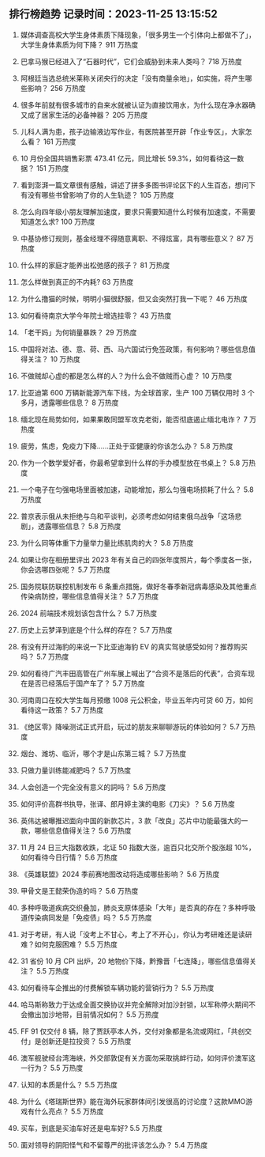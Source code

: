 
## 排行榜趋势 记录时间：2023-11-25 13:15:52
  
  1. 媒体调查高校大学生身体素质下降现象，「很多男生一个引体向上都做不了」，大学生身体素质为何下降？ 911 万热度
    
  2. 巴拿马猴已经进入了“石器时代”，它们会威胁到未来人类吗？ 718 万热度
    
  3. 阿根廷当选总统米莱称关闭央行的决定「没有商量余地」，如实施，将产生哪些影响？ 256 万热度
    
  4. 很多年前就有很多城市的自来水就被认证为直接饮用水，为什么现在净水器确又成了居家生活的必备神器？ 205 万热度
    
  5. 儿科人满为患，孩子边输液边写作业，有医院甚至开辟「作业专区」，大家怎么看？ 161 万热度
    
  6. 10 月份全国共销售彩票 473.41 亿元，同比增长 59.3%，如何看待这一数据？ 151 万热度
    
  7. 看到澎湃一篇文章很有感触，讲述了拼多多图书评论区下的人生百态，想问下有没有哪些书曾影响了你的人生轨迹？ 105 万热度
    
  8. 怎么向四年级小朋友理解加速度，要求只需要知道什么时候有加速度，不需要知道怎么求? 100 万热度
    
  9. 中基协修订规则，基金经理不得随意离职、不得炫富，具有哪些意义？ 87 万热度
    
  10. 什么样的家庭才能养出松弛感的孩子？ 81 万热度
    
  11. 怎么样做到真正的不内耗? 63 万热度
    
  12. 为什么撸猫的时候，明明小猫很舒服，但又会突然打我一下呢？ 46 万热度
    
  13. 如何看待南京大学今年院士增选挂零？ 43 万热度
    
  14. 「老干妈」为何销量暴跌？ 29 万热度
    
  15. 中国将对法、德、意、荷、西、马六国试行免签政策，有何影响？哪些信息值得关注？ 10 万热度
    
  16. 不做贼却心虚的都是怎么样的人？为什么会不做贼而心虚？ 10 万热度
    
  17. 比亚迪第 600 万辆新能源汽车下线，为全球首家，生产 100 万辆仅用时 3 个多月，透露哪些信息？ 8 万热度
    
  18. 缅北现在局势如何，如果果敢同盟军攻克老街，能否彻底遏止缅北电诈？ 7 万热度
    
  19. 疲劳，焦虑，免疫力下降......正处于亚健康的你该怎么办？ 5.8 万热度
    
  20. 作为一个数学爱好者，你最希望拿到什么样的手办模型放在书桌上？ 5.8 万热度
    
  21. 一个电子在匀强电场里面被加速，动能增加，那么匀强电场损耗了什么？ 5.8 万热度
    
  22. 普京表示俄从未拒绝与乌和平谈判，必须考虑如何结束俄乌战争「这场悲剧」，透露哪些信息？ 5.8 万热度
    
  23. 为什么同等体重下力量举力量比练肌肉的大？ 5.8 万热度
    
  24. 如果让你在相册里评出 2023 年有关自己的四张年度照片，每个季度各一张，你会选哪四张呢？ 5.7 万热度
    
  25. 国务院联防联控机制发布 6 条重点措施，做好冬春季新冠病毒感染及其他重点传染病防控，哪些信息值得关注？ 5.7 万热度
    
  26. 2024 前端技术规划该包含什么？ 5.7 万热度
    
  27. 历史上云梦泽到底是个什么样的存在？ 5.7 万热度
    
  28. 有没有开过海豹的来说一下比亚迪海豹 EV 的真实驾驶感受如何？推荐购买吗？ 5.7 万热度
    
  29. 如何看待广汽丰田高管在广州车展上喊出了“合资不是落后的代表”，合资车现在是否已经落后于国产车了？ 5.7 万热度
    
  30. 河南周口在校大学生每月预缴 1008 元公积金，毕业五年内可贷 60 万，如何看待这一政策？ 5.7 万热度
    
  31. 《绝区零》降噪测试正式开启，玩过的朋友来聊聊游玩的体验如何？ 5.7 万热度
    
  32. 烟台、潍坊、临沂，哪个才是山东第三城？ 5.7 万热度
    
  33. 只做力量训练能减肥吗？ 5.7 万热度
    
  34. 人会创造一个完全没有意义的詞吗？ 5.6 万热度
    
  35. 如何评价高群书执导，张译、郎月婷主演的电影《刀尖》？ 5.6 万热度
    
  36. 英伟达被曝推迟面向中国的新款芯片，3 款「改良」芯片中功能最强大的一款，哪些信息值得关注？ 5.6 万热度
    
  37. 11 月 24 日三大指数收跌，北证 50 指数大涨，逾百只北交所个股涨超 10%，如何看待今日行情？ 5.6 万热度
    
  38. 《英雄联盟》2024 季前赛地图改动将造成哪些影响？ 5.6 万热度
    
  39. 甲骨文是王懿荣伪造的吗？ 5.6 万热度
    
  40. 多种呼吸道疾病交织叠加，肺炎支原体感染「大年」是否真的存在？多种呼吸道传染病同发是「免疫债」吗？ 5.5 万热度
    
  41. 对于考研，有人说「没考上不甘心，考上了不开心」，你认为考研难还是读研难？如何克服困难？ 5.5 万热度
    
  42. 31 省份 10 月 CPI 出炉，20 地物价下降，黔豫晋「七连降」，哪些信息值得关注？ 5.5 万热度
    
  43. 如何看待车企推出的付费解锁车辆功能的营销行为？ 5.5 万热度
    
  44. 哈马斯称致力于达成全面交换协议并完全解除对加沙封锁，以军称停火期间不会撤出加沙地带，目前情况如何？ 5.5 万热度
    
  45. FF 91 仅交付 8 辆，除了贾跃亭本人外，交付对象都是名流或网红，「共创交付」是创新还是拉投资？ 5.5 万热度
    
  46. 澳军舰驶经台湾海峡，外交部敦促有关方面勿采取挑衅行动，如何评价澳军这一行为？ 5.5 万热度
    
  47. 认知的本质是什么？ 5.5 万热度
    
  48. 为什么《塔瑞斯世界》能在海外玩家群体间引发很高的讨论度？这款MMO游戏有什么亮点？ 5.5 万热度
    
  49. 买车，到底是买油车好还是电车好? 5.5 万热度
    
  50. 面对领导的阴阳怪气和不留尊严的批评该怎么办？ 5.4 万热度
    